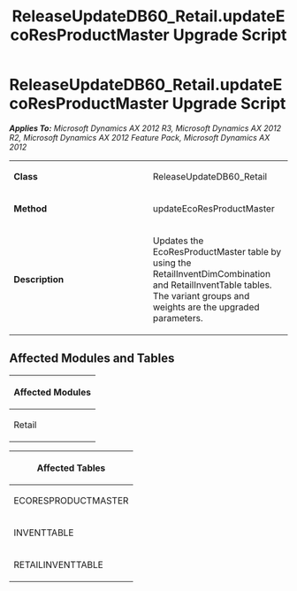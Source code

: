 ﻿---
title: ReleaseUpdateDB60_Retail.updateEcoResProductMaster Upgrade Script
TOCTitle: ReleaseUpdateDB60_Retail.updateEcoResProductMaster Upgrade Script
ms:assetid: 9cb676bf-3128-602f-a2d9-bbaea7f35740
ms:mtpsurl: https://msdn.microsoft.com/en-us/library/JJ686344(v=AX.60)
ms:contentKeyID: 49710046
ms.date: 05/18/2015
mtps_version: v=AX.60
---

# ReleaseUpdateDB60\_Retail.updateEcoResProductMaster Upgrade Script 


_**Applies To:** Microsoft Dynamics AX 2012 R3, Microsoft Dynamics AX 2012 R2, Microsoft Dynamics AX 2012 Feature Pack, Microsoft Dynamics AX 2012_

<table>
<colgroup>
<col style="width: 50%" />
<col style="width: 50%" />
</colgroup>
<tbody>
<tr class="odd">
<td><p><strong>Class</strong></p></td>
<td><p>ReleaseUpdateDB60_Retail</p></td>
</tr>
<tr class="even">
<td><p><strong>Method</strong></p></td>
<td><p>updateEcoResProductMaster</p></td>
</tr>
<tr class="odd">
<td><p><strong>Description</strong></p></td>
<td><p>Updates the EcoResProductMaster table by using the RetailInventDimCombination and RetailInventTable tables. The variant groups and weights are the upgraded parameters.</p></td>
</tr>
</tbody>
</table>


## Affected Modules and Tables

<table>
<colgroup>
<col style="width: 100%" />
</colgroup>
<thead>
<tr class="header">
<th><p>Affected Modules</p></th>
</tr>
</thead>
<tbody>
<tr class="odd">
<td><p>Retail</p></td>
</tr>
</tbody>
</table>


<table>
<colgroup>
<col style="width: 100%" />
</colgroup>
<thead>
<tr class="header">
<th><p>Affected Tables</p></th>
</tr>
</thead>
<tbody>
<tr class="odd">
<td><p>ECORESPRODUCTMASTER</p></td>
</tr>
<tr class="even">
<td><p>INVENTTABLE</p></td>
</tr>
<tr class="odd">
<td><p>RETAILINVENTTABLE</p></td>
</tr>
</tbody>
</table>

  



